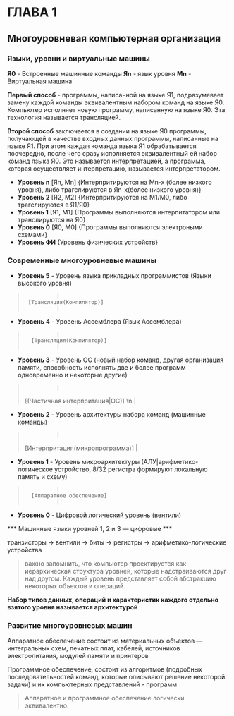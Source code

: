 # ГЛАВА 1

## Многоуровневая компьютерная организация

### Языки, уровни и виртуальные машины

**Я0** - Встроенные машинные команды 
**Яn** - язык уровня
**Mn** - Виртуальная машина 

**Первый способ** - программы, написанной на языке Я1, подразумевает замену каждой команды эквивалентным набором команд на языке Я0.
Компьютер исполняет новую программу, написанную на языке Я0. Эта технология называется трансляцией.

**Второй способ** заключается в создании на языке Я0 программы, получающей
в качестве входных данных программы, написанные на языке Я1. При этом каждая команда языка Я1 обрабатывается поочередно, после чего сразу исполняется эквивалентный ей набор команд языка Я0. Это  называется интерпретацией, а программа, которая осуществляет интерпретацию, называется интерпретатором.


+ **Уровень n** [Яn, Мn] {Интерпритируются на Мn-x (более низкого уровня), либо трагслируются в Яn-x(более низкого уровня)}
+ **Уровень 2** [Я2, М2] {Интерпритируются на М1/М0, либо трагслируются в Я1/Я0}
+ **Уровень 1** [Я1, М1] {Программы выполняются интерпитатором или транслируются на Я0}
+ **Уровень 0** [Я0, М0] {Программы выполняются электроными схемами}
+ **Уровень ФИ** {Уровень физических устройств}

### Современные многоуровневые машины

+ **Уровень 5** - Уровень языка прикладных программистов (Языки высокого уровня)
>               |
>      [Трансляция(Компилятор)]
>               |
+ **Уровень 4** - Уровень Ассемблера (Язык Ассемблера)
>               |
>       [Трансляция(Компилятор)]
>               |

+ **Уровень 3** - Уровень ОС (новый набор команд, другая организация памяти, способность исполнять две и более программ одновременно и некоторые другие)
>               |
>   [(Частичная интерпритация|ОС)] \n
>               |
+ **Уровень 2** - Уровень архитектуры набора команд (машинные команды)
>               |
>   [Интерпритация(микропрограмма)]
>               |
+ **Уровень 1** - Уровень микроархитектуры (АЛУ|арифметико-логическое устройство, 8/32 регистра формируют локальную память и схему)
>               |
>       [Аппаратное обеспечение]
>               |
+ **Уровень 0** - Цифровой логический уровень (вентили)

*** Машинные языки уровней 1, 2 и 3 — цифровые ***


транзисторы -> вентили -> биты -> регистры -> арифметико-логические устройства

> важно запомнить, что компьютер проектируется как
> иерархическая структура уровней, которые надстраиваются друг над другом.
> Каждый уровень представляет собой абстракцию некоторых объектов и операций.

**Набор типов данных, операций и характеристик каждого отдельно взятого
уровня называется архитектурой**

### Развитие многоуровневых машин

Аппаратное обеспечение состоит из материальных объектов — интегральных схем, печатных плат,
кабелей, источников электропитания, модулей памяти и принтеров

Программное обеспечение, состоит из алгоритмов (подробных последовательностей команд, которые описывают решение некоторой задачи) и их компьютерных представлений - программ

> Аппаратное и программное обеспечение логически эквивалентно.
